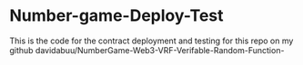 # Number-game-Deploy-Test
This is the code for the contract deployment and testing for this repo on my github davidabuu/NumberGame-Web3-VRF-Verifable-Random-Function-
